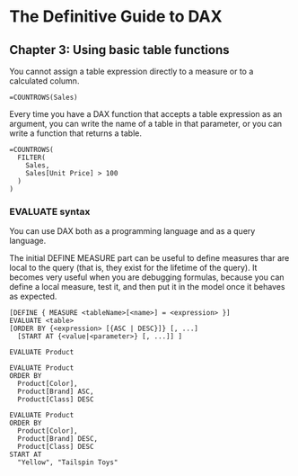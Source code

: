 # The Definitive Guide to DAX

## Chapter 3: Using basic table functions

<p>
  You cannot assign a table expression directly to a measure or to a calculated column.
</p>

```
=COUNTROWS(Sales)
```

<p>
  Every time you have a DAX function that accepts a table expression as an argument, you can write
  the name of a table in that parameter, or you can write a function that returns a table.
</p>

```
=COUNTROWS(
  FILTER(
    Sales,
    Sales[Unit Price] > 100
  )
)
```
### EVALUATE syntax

<p>
  You can use DAX both as a programming language and as a query language.
</p>

<p>
  The initial DEFINE MEASURE part can be useful to define measures thar are local to the query (that
  is, they exist for the lifetime of the query). It becomes very useful when you are debugging formulas, 
  because you can define a local measure, test it, and then put it in the model once it behaves as 
  expected.
</p>

```
[DEFINE { MEASURE <tableName>[<name>] = <expression> }]
EVALUATE <table>
[ORDER BY {<expression> [{ASC | DESC}]} [, ...]
  [START AT {<value|<parameter>} [, ...]] ]
```

```
EVALUATE Product
```

```
EVALUATE Product
ORDER BY
  Product[Color],
  Product[Brand] ASC,
  Product[Class] DESC
```

```
EVALUATE Product
ORDER BY
  Product[Color],
  Product[Brand] DESC,
  Product[Class] DESC
START AT
  "Yellow", "Tailspin Toys"
```
